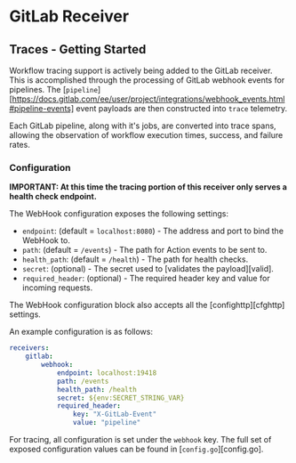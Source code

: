 # GitLab Receiver

## Traces - Getting Started

Workflow tracing support is actively being added to the GitLab receiver.
This is accomplished through the processing of GitLab webhook
events for pipelines. The [`pipeline`][https://docs.gitlab.com/ee/user/project/integrations/webhook_events.html#pipeline-events] event payloads are then constructed into `trace`
telemetry.

Each GitLab pipeline, along with it's jobs, are converted
into trace spans, allowing the observation of workflow execution times,
success, and failure rates.

### Configuration

**IMPORTANT: At this time the tracing portion of this receiver only serves a health check endpoint.**

The WebHook configuration exposes the following settings:

* `endpoint`: (default = `localhost:8080`) - The address and port to bind the WebHook to.
* `path`: (default = `/events`) - The path for Action events to be sent to.
* `health_path`: (default = `/health`) - The path for health checks.
* `secret`: (optional) - The secret used to [validates the payload][valid].
* `required_header`: (optional) - The required header key and value for incoming requests.

The WebHook configuration block also accepts all the [confighttp][cfghttp]
settings.

An example configuration is as follows:

```yaml
receivers:
    gitlab:
        webhook:
            endpoint: localhost:19418
            path: /events
            health_path: /health
            secret: ${env:SECRET_STRING_VAR}
            required_header:
                key: "X-GitLab-Event"
                value: "pipeline"
```

For tracing, all configuration is set under the `webhook` key. The full set
of exposed configuration values can be found in [`config.go`][config.go].

